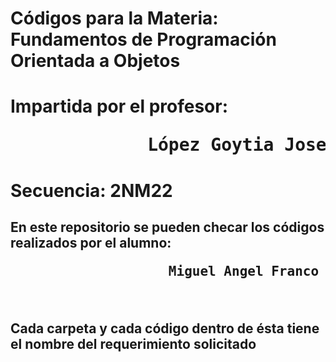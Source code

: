 <h1>Códigos para la Materia: Fundamentos de Programación Orientada a Objetos</h1>
<h1>Impartida por el profesor: <pre>             López Goytia Jose Luis</pre>
<h1>Secuencia: 2NM22

<h2>
  En este repositorio se pueden checar los códigos realizados por el alumno:
  <br/><strong><pre>                    Miguel Angel Franco Peza
</h2>
<br>
<h2> Cada carpeta y cada código dentro de ésta tiene el nombre del requerimiento solicitado